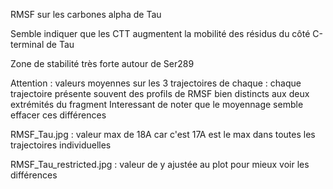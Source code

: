 RMSF sur les carbones alpha de Tau

Semble indiquer que les CTT augmentent la mobilité des résidus du côté C-terminal de Tau

Zone de stabilité très forte autour de Ser289

Attention : valeurs moyennes sur les 3 trajectoires de chaque : chaque trajectoire présente souvent des profils de RMSF bien 
distincts aux deux extrémités du fragment 
Interessant de noter que le moyennage semble effacer ces différences


RMSF_Tau.jpg : valeur max de 18A car c'est 17A est le max dans toutes les trajectoires individuelles

RMSF_Tau_restricted.jpg : valeur de y ajustée au plot pour mieux voir les différences
